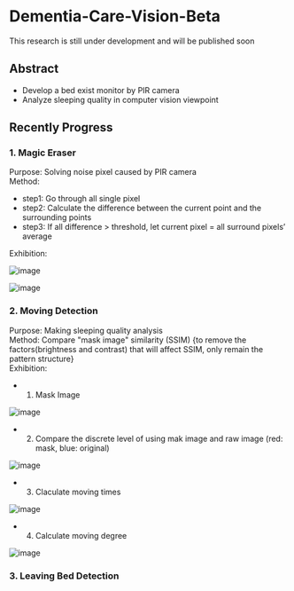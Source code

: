 # Dementia-Care-Vision-Beta
 
This research is still under development and will be published soon

## Abstract

- Develop a bed exist monitor by PIR camera
- Analyze sleeping quality in computer vision viewpoint

## Recently Progress

### 1. Magic Eraser

Purpose: Solving noise pixel caused by PIR camera<br>
Method: 
- step1: Go through all single pixel
- step2: Calculate the difference between the current point and the surrounding points
- step3: If all difference > threshold, let current pixel = all surround pixels’ average


Exhibition: 

![image](https://user-images.githubusercontent.com/56544982/147921171-7d7d4cd5-0028-40a6-a597-b28d9fed2fec.png)

![image](https://user-images.githubusercontent.com/56544982/147922056-4afca771-693d-4393-b1d5-3ed6c463ad08.png)


### 2. Moving Detection

Purpose: Making sleeping quality analysis<br>
Method: 
Compare "mask image" similarity (SSIM) {to remove the factors(brightness and contrast) that will affect SSIM, only remain the pattern structure}<br>
Exhibition:

- 1. Mask Image

![image](https://user-images.githubusercontent.com/56544982/147926987-02e70bef-9e99-4a9b-83fc-f75a68c9a147.png)

- 2. Compare the discrete level of using mak image and raw image (red: mask, blue: original)

![image](https://user-images.githubusercontent.com/56544982/147926620-48c2f4e2-40b6-4c28-b4c3-7057c8e08daa.png)

- 3. Claculate moving times

![image](https://user-images.githubusercontent.com/56544982/147926773-f25537ed-c58e-490a-a0c6-90082427a394.png)

- 4. Calculate moving degree

![image](https://user-images.githubusercontent.com/56544982/147926796-cc4ed3cb-5b92-4f11-a020-e0e03b5cd778.png)

### 3. Leaving Bed Detection














